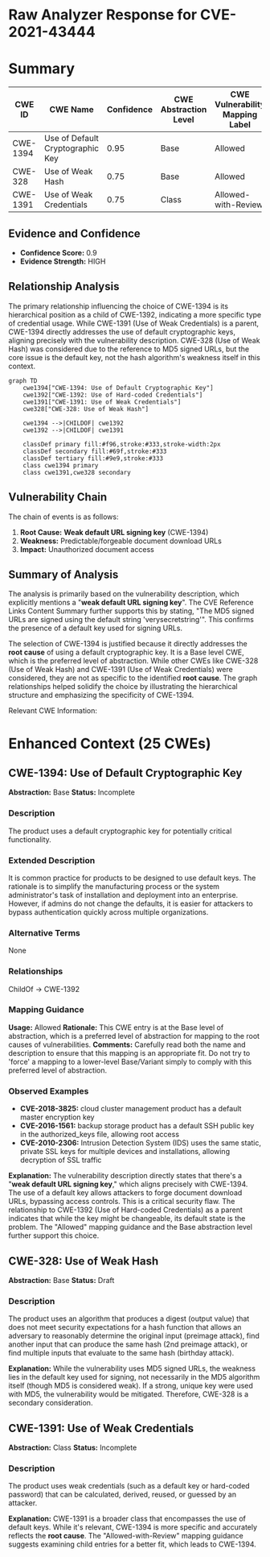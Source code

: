 # Raw Analyzer Response for CVE-2021-43444

# Summary
| CWE ID    | CWE Name                                           | Confidence | CWE Abstraction Level | CWE Vulnerability Mapping Label | CWE-Vulnerability Mapping Notes |
| --------- | -------------------------------------------------- | ---------- | ----------------------- | ----------------------------- | ------------------------------- |
| CWE-1394 | Use of Default Cryptographic Key | 0.95       | Base                    | Allowed                       | Primary CWE                     |
| CWE-328  | Use of Weak Hash                                    | 0.75       | Base                    | Allowed                       | Secondary Candidate             |
| CWE-1391 | Use of Weak Credentials                             | 0.75       | Class                    | Allowed-with-Review           | Secondary Candidate             |

## Evidence and Confidence

*   **Confidence Score:** 0.9
*   **Evidence Strength:** HIGH

## Relationship Analysis
The primary relationship influencing the choice of CWE-1394 is its hierarchical position as a child of CWE-1392, indicating a more specific type of credential usage. While CWE-1391 (Use of Weak Credentials) is a parent, CWE-1394 directly addresses the use of default cryptographic keys, aligning precisely with the vulnerability description. CWE-328 (Use of Weak Hash) was considered due to the reference to MD5 signed URLs, but the core issue is the default key, not the hash algorithm's weakness itself in this context.

```mermaid
graph TD
    cwe1394["CWE-1394: Use of Default Cryptographic Key"]
    cwe1392["CWE-1392: Use of Hard-coded Credentials"]
    cwe1391["CWE-1391: Use of Weak Credentials"]
    cwe328["CWE-328: Use of Weak Hash"]

    cwe1394 -->|CHILDOF| cwe1392
    cwe1392 -->|CHILDOF| cwe1391

    classDef primary fill:#f96,stroke:#333,stroke-width:2px
    classDef secondary fill:#69f,stroke:#333
    classDef tertiary fill:#9e9,stroke:#333
    class cwe1394 primary
    class cwe1391,cwe328 secondary
```

## Vulnerability Chain
The chain of events is as follows:
1.  **Root Cause:** **Weak default URL signing key** (CWE-1394)
2.  **Weakness:** Predictable/forgeable document download URLs
3.  **Impact:** Unauthorized document access

## Summary of Analysis
The analysis is primarily based on the vulnerability description, which explicitly mentions a "**weak default URL signing key**". The CVE Reference Links Content Summary further supports this by stating, "The MD5 signed URLs are signed using the default string 'verysecretstring'". This confirms the presence of a default key used for signing URLs.

The selection of CWE-1394 is justified because it directly addresses the **root cause** of using a default cryptographic key. It is a Base level CWE, which is the preferred level of abstraction. While other CWEs like CWE-328 (Use of Weak Hash) and CWE-1391 (Use of Weak Credentials) were considered, they are not as specific to the identified **root cause**. The graph relationships helped solidify the choice by illustrating the hierarchical structure and emphasizing the specificity of CWE-1394.

Relevant CWE Information:

# Enhanced Context (25 CWEs)

## CWE-1394: Use of Default Cryptographic Key
**Abstraction:** Base
**Status:** Incomplete

### Description
The product uses a default cryptographic key for potentially critical functionality.

### Extended Description
It is common practice for products to be designed to use default keys. The rationale is to simplify the manufacturing process or the system administrator's task of installation and deployment into an enterprise. However, if admins do not change the defaults, it is easier for attackers to bypass authentication quickly across multiple organizations.

### Alternative Terms
None

### Relationships
ChildOf -> CWE-1392

### Mapping Guidance
**Usage:** Allowed
**Rationale:** This CWE entry is at the Base level of abstraction, which is a preferred level of abstraction for mapping to the root causes of vulnerabilities.
**Comments:** Carefully read both the name and description to ensure that this mapping is an appropriate fit. Do not try to 'force' a mapping to a lower-level Base/Variant simply to comply with this preferred level of abstraction.

### Observed Examples
- **CVE-2018-3825:** cloud cluster management product has a default master encryption key
- **CVE-2016-1561:** backup storage product has a default SSH public key in the authorized_keys file, allowing root access
- **CVE-2010-2306:** Intrusion Detection System (IDS) uses the same static, private SSL keys for multiple devices and installations, allowing decryption of SSL traffic

**Explanation:** The vulnerability description directly states that there's a "**weak default URL signing key**," which aligns precisely with CWE-1394. The use of a default key allows attackers to forge document download URLs, bypassing access controls. This is a critical security flaw. The relationship to CWE-1392 (Use of Hard-coded Credentials) as a parent indicates that while the key might be changeable, its default state is the problem. The "Allowed" mapping guidance and the Base abstraction level further support this choice.

## CWE-328: Use of Weak Hash
**Abstraction:** Base
**Status:** Draft

### Description
The product uses an algorithm that produces a digest (output value) that does not meet security expectations for a hash function that allows an adversary to reasonably determine the original input (preimage attack), find another input that can produce the same hash (2nd preimage attack), or find multiple inputs that evaluate to the same hash (birthday attack).

**Explanation:** While the vulnerability uses MD5 signed URLs, the weakness lies in the default key used for signing, not necessarily in the MD5 algorithm itself (though MD5 is considered weak). If a strong, unique key were used with MD5, the vulnerability would be mitigated. Therefore, CWE-328 is a secondary consideration.

## CWE-1391: Use of Weak Credentials
**Abstraction:** Class
**Status:** Incomplete

### Description
The product uses weak credentials (such as a default key or hard-coded password) that can be calculated, derived, reused, or guessed by an attacker.

**Explanation:** CWE-1391 is a broader class that encompasses the use of default keys. While it's relevant, CWE-1394 is more specific and accurately reflects the **root cause**. The "Allowed-with-Review" mapping guidance suggests examining child entries for a better fit, which leads to CWE-1394.